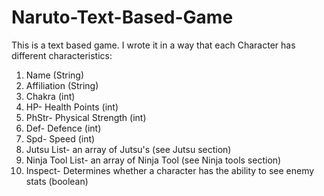 # Naruto-Text-Based-Game
This is a text based game. I wrote it in a way that each Character has different characteristics:
  1. Name (String)
  2. Affiliation (String)
  3. Chakra (int)
  4. HP- Health Points (int)
  5. PhStr- Physical Strength (int)
  6. Def- Defence (int)
  7. Spd- Speed (int)
  8. Jutsu List- an array of Jutsu's (see Jutsu section)
  9. Ninja Tool List- an array of Ninja Tool (see Ninja tools section)
  10. Inspect- Determines whether a character has the ability to see enemy stats (boolean)
